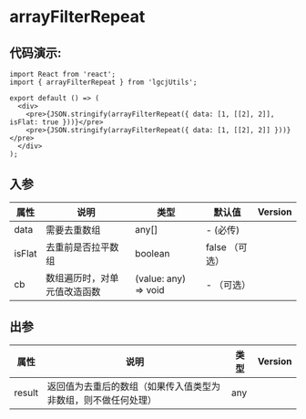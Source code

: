 # arrayFilterRepeat

## 代码演示:

```tsx
import React from 'react';
import { arrayFilterRepeat } from 'lgcjUtils';

export default () => (
  <div>
    <pre>{JSON.stringify(arrayFilterRepeat({ data: [1, [[2], 2]], isFlat: true }))}</pre>
    <pre>{JSON.stringify(arrayFilterRepeat({ data: [1, [[2], 2]] }))}</pre>
  </div>
);
```

## 入参

| 属性   | 说明                         | 类型                 | 默认值         | Version |
| ------ | ---------------------------- | -------------------- | -------------- | ------- |
| data   | 需要去重数组                 | any[]                | - (必传)       |         |
| isFlat | 去重前是否拉平数组           | boolean              | false （可选） |         |
| cb     | 数组遍历时，对单元值改造函数 | (value: any) => void | - （可选）     |         |

## 出参

| 属性   | 说明                                                           | 类型 | Version |
| ------ | -------------------------------------------------------------- | ---- | ------- |
| result | 返回值为去重后的数组（如果传入值类型为非数组，则不做任何处理） | any  |         |
